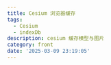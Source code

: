 ```yaml
---
title: Cesium 浏览器缓存
tags:
  - Cesium
  - indexDb
description: cesium 缓存模型与图片
category: front
date: '2025-03-09 23:19:05'
---
```


